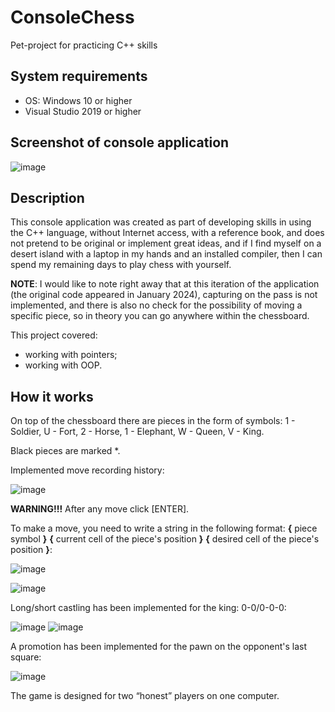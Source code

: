 # ConsoleChess
Pet-project for practicing C++ skills

## System requirements
- OS: Windows 10 or higher
- Visual Studio 2019 or higher

## Screenshot of console application
  ![image](https://github.com/miha89507/ConsoleChess/assets/35353977/dc039c59-11ca-4b75-a305-3171ccb7f354)

## Description
This console application was created as part of developing skills in using the C++ language, without Internet access, with a reference book, and does not pretend to be original or implement great ideas, and if I find myself on a desert island with a laptop in my hands and an installed compiler, then I can spend my remaining days to play chess with yourself.

**NOTE**: I would like to note right away that at this iteration of the application (the original code appeared in January 2024), capturing on the pass is not implemented, and there is also no check for the possibility of moving a specific piece, so in theory you can go anywhere within the chessboard.

This project covered:
- working with pointers;
- working with OOP.

## How it works
On top of the chessboard there are pieces in the form of symbols: 1 - Soldier, U - Fort, 2 - Horse, 1 - Elephant, W - Queen, V - King.

Black pieces are marked *.

Implemented move recording history:

![image](https://github.com/miha89507/ConsoleChess/assets/35353977/368ebe36-23a1-4489-b373-b04f9ad02c19)

**WARNING!!!**
After any move click [ENTER].

To make a move, you need to write a string in the following format: **{** piece symbol **}** **{** current cell of the piece's position **}** **{** desired cell of the piece's position **}**:

![image](https://github.com/miha89507/ConsoleChess/assets/35353977/8597d570-0eca-4429-b382-5b3b8867a3d4)

![image](https://github.com/miha89507/ConsoleChess/assets/35353977/1d6cc599-16ac-43d0-ad86-8335f2421ae5)

Long/short castling has been implemented for the king: 0-0/0-0-0:

![image](https://github.com/miha89507/ConsoleChess/assets/35353977/0956a219-a870-4d3b-9989-e6ee363c3ffc) ![image](https://github.com/miha89507/ConsoleChess/assets/35353977/859be4e0-9c92-4ac7-aca3-af4dfc2ed27b)


A promotion has been implemented for the pawn on the opponent's last square:

![image](https://github.com/miha89507/ConsoleChess/assets/35353977/cc3dfc61-7e26-4010-979d-b45c942d0a11)

The game is designed for two “honest” players on one computer.
